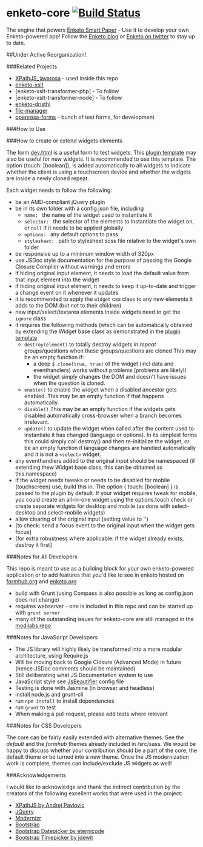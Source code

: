 enketo-core [![Build Status](https://travis-ci.org/MartijnR/enketo-core.png)](https://travis-ci.org/MartijnR/enketo-core)
================

The engine that powers [Enketo Smart Paper](https://enketo.org) - Use it to develop your own Enketo-powered app! Follow the [Enketo blog](http://blog.enketo.org) or [Enketo on twitter](https://twitter.com/enketo) to stay up to date.

##Under Active Reorganization!.

###Related Projects

* [XPathJS_javarosa](https://github.com/MartijnR/xpathjs_javarosa) - used inside this repo
* [enketo-xslt](https://github.com/MartijnR/enketo-xslt)
* [enketo-xslt-transformer-php] - To follow
* [enketo-xslt-transformer-node] - To follow
* [enketo-dristhi](https://github.com/MartijnR/enketo-dristhi)
* [file-manager](https://github.com/MartijnR/file-manager)
* [openrosa-forms](https://github.com/MartijnR/openrosa-forms) - bunch of test forms, for development

###How to Use



###How to create or extend widgets elements

The form [dev.html](dev.html) is a useful form to test widgets. This [plugin template](https://gist.github.com/MartijnR/6943281) may also be useful for new widgets. It is recommended to use this template.
The option {touch: [boolean]}, is added automatically to all widgets to indicate whether the client is using a touchscreen device and whether the widgets are inside a newly cloned repeat.

Each widget needs to follow the following:

* be an AMD-compliant jQuery plugin
* be in its own folder with a config.json file, including
	* `name: ` the name of the widget used to instantiate it
	* `selector: ` the selector of the elements to instantiate the widget on, or `null` if it needs to be applied globally
	* `options: ` any default options to pass
	* `stylesheet: ` path to stylesheet scss file relative to the widget's own folder
* be responsive up to a minimum window width of 320px
* use JSDoc style documentation for the purpose of passing the Google Closure Compiler without warnings and errors
* if hiding original input element, it needs to load the default value from that input element into the widget
* if hiding original input element, it needs to keep it up-to-date and trigger a change event on it whenever it updates
* it is recommended to apply the `widget` css class to any new elements it adds to the DOM (but not to their children)
* new input/select/textarea elements inside widgets need to get the `ignore` class
* it requires the following methods (which can be automatically obtained by extending the Widget base class as demonstrated in the [plugin template](https://gist.github.com/MartijnR/6943281)
	* `destroy(element)` to totally destroy widgets in *repeat* groups/questions when these groups/questions are cloned This may be an empty function if:
		* a deep `$.clone(true, true)` of the widget (incl data and eventhandlers) works without problems (problems are likely!)
		* the widget simply changes the DOM and doesn't have issues when the question is cloned.
	* `enable()` to enable the widget when a disabled ancestor gets enabled. This may be an empty function if that happens automatically.
	* `disable()` This may be an empty function if the widgets gets disabled automatically cross-browser when a branch becomes irrelevant.
	* `update()` to update the widget when called after the content used to instantiate it has changed (language or options). In its simplest forms this could simply call destroy() and then re-initialize the widget, or be an empty function if language changes are handled automatically and it is not a `<select>` widget.
* any eventhandlers added to the original input should be namespaced (if extending thew Widget base class, this can be obtained as this.namespace)
* if the widget needs tweaks or needs to be disabled for mobile (touchscreen) use, build this in. The option { touch: [boolean] } is passed to the plugin by default. If your widget requires tweak for mobile, you could create an all-in-one widget using the options.touch check or create separate widgets for desktop and mobile (as done with select-desktop and select-mobile widgets)
* allow clearing of the original input (setting value to '')
* [to check: send a focus event to the original input when the widget gets focus]
* [for extra robustness where applicable: if the widget already exists, destroy it first]

###Notes for All Developers

This repo is meant to use as a building block for your own enketo-powered application or to add features that you'd like to see in enketo hosted on [formhub.org](https://formhub.org) and [enketo.org](https://enketo.org)

* build with Grunt (using Compass is also possible as long as config.json does not change)
* requires webserver - one is included in this repo and can be started up with `grunt server`
* many of the outstanding issues for enketo-core are still managed in the [modilabs repo](https://github.com/modilabs/enketo/issues?state=open)

###Notes for JavaScript Developers

* The JS library will highly likely be transformed into a more modular architecture, using Require.js
* Will be moving back to Google Closure (Advanced Mode) in future (hence JSDoc comments should be maintained)
* Still deliberating what JS Documentation system to use
* JavaScript style see [JsBeautifier](./.jsbeautifyrc) config file
* Testing is done with Jasmine (in browser and headless)
* install node.js and grunt-cli
* run `npm install` to install dependencies
* run `grunt` to test
* When making a pull request, please add tests where relevant

###Notes for CSS Developers

The core can be fairly easily extended with alternative themes. 
See the *default* and the *formhub* themes already included in /src/sass. 
We would be happy to discuss whether your contribution should be a part of the core, the default theme or be turned into a new theme. 
Once the JS modernization work is complete, themes can include/exclude JS widgets as well!

###Acknowledgements

I would like to acknowledge and thank the indirect contribution by the creators of the following excellent works that were used in the project:

* [XPathJS by Andrej Pavlovic](https://github.com/andrejpavlovic/xpathjs)
* [JQuery](http://jquery.com)
* [Modernizr](http://modernizr.com)
* [Bootstrap](http://twitter.github.com/bootstrap/)
* [Bootstrap Datepicker by eternicode](https://github.com/eternicode/bootstrap-datepicker)
* [Bootstrap Timepicker by jdewit](http://jdewit.github.io/bootstrap-timepicker/)

